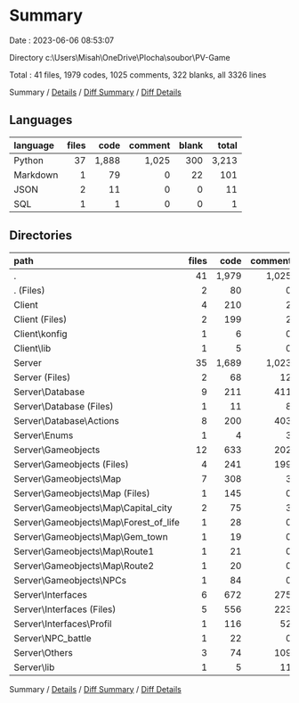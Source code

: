 # Summary

Date : 2023-06-06 08:53:07

Directory c:\\Users\\Misah\\OneDrive\\Plocha\\soubor\\PV-Game

Total : 41 files,  1979 codes, 1025 comments, 322 blanks, all 3326 lines

Summary / [Details](details.md) / [Diff Summary](diff.md) / [Diff Details](diff-details.md)

## Languages
| language | files | code | comment | blank | total |
| :--- | ---: | ---: | ---: | ---: | ---: |
| Python | 37 | 1,888 | 1,025 | 300 | 3,213 |
| Markdown | 1 | 79 | 0 | 22 | 101 |
| JSON | 2 | 11 | 0 | 0 | 11 |
| SQL | 1 | 1 | 0 | 0 | 1 |

## Directories
| path | files | code | comment | blank | total |
| :--- | ---: | ---: | ---: | ---: | ---: |
| . | 41 | 1,979 | 1,025 | 322 | 3,326 |
| . (Files) | 2 | 80 | 0 | 22 | 102 |
| Client | 4 | 210 | 2 | 22 | 234 |
| Client (Files) | 2 | 199 | 2 | 21 | 222 |
| Client\\konfig | 1 | 6 | 0 | 0 | 6 |
| Client\\lib | 1 | 5 | 0 | 1 | 6 |
| Server | 35 | 1,689 | 1,023 | 278 | 2,990 |
| Server (Files) | 2 | 68 | 12 | 10 | 90 |
| Server\\Database | 9 | 211 | 411 | 28 | 650 |
| Server\\Database (Files) | 1 | 11 | 8 | 2 | 21 |
| Server\\Database\\Actions | 8 | 200 | 403 | 26 | 629 |
| Server\\Enums | 1 | 4 | 3 | 1 | 8 |
| Server\\Gameobjects | 12 | 633 | 202 | 110 | 945 |
| Server\\Gameobjects (Files) | 4 | 241 | 199 | 43 | 483 |
| Server\\Gameobjects\\Map | 7 | 308 | 3 | 55 | 366 |
| Server\\Gameobjects\\Map (Files) | 1 | 145 | 0 | 31 | 176 |
| Server\\Gameobjects\\Map\\Capital_city | 2 | 75 | 3 | 14 | 92 |
| Server\\Gameobjects\\Map\\Forest_of_life | 1 | 28 | 0 | 3 | 31 |
| Server\\Gameobjects\\Map\\Gem_town | 1 | 19 | 0 | 2 | 21 |
| Server\\Gameobjects\\Map\\Route1 | 1 | 21 | 0 | 3 | 24 |
| Server\\Gameobjects\\Map\\Route2 | 1 | 20 | 0 | 2 | 22 |
| Server\\Gameobjects\\NPCs | 1 | 84 | 0 | 12 | 96 |
| Server\\Interfaces | 6 | 672 | 275 | 105 | 1,052 |
| Server\\Interfaces (Files) | 5 | 556 | 223 | 85 | 864 |
| Server\\Interfaces\\Profil | 1 | 116 | 52 | 20 | 188 |
| Server\\NPC_battle | 1 | 22 | 0 | 8 | 30 |
| Server\\Others | 3 | 74 | 109 | 15 | 198 |
| Server\\lib | 1 | 5 | 11 | 1 | 17 |

Summary / [Details](details.md) / [Diff Summary](diff.md) / [Diff Details](diff-details.md)